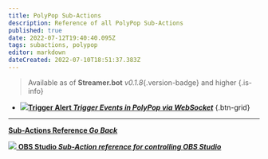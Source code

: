 ```yaml
---
title: PolyPop Sub-Actions
description: Reference of all PolyPop Sub-Actions
published: true
date: 2022-07-12T19:40:40.095Z
tags: subactions, polypop
editor: markdown
dateCreated: 2022-07-10T18:51:37.383Z
---
```


> Available as of **Streamer.bot** *v0.1.8*{.version-badge} and higher
{.is-info}

* [<img src="https://streamer.bot/img/integrations/polypop.png"/>**Trigger Alert *Trigger Events in PolyPop via WebSocket***](/en/Sub-Actions/PolyPop/Trigger-Alert)
{.btn-grid}


---

<section class="btn-grid my-5">

  [<i class="mdi mdi-chevron-left"></i>**Sub-Actions Reference *Go Back***](/en/Sub-Actions)

  [<img src="https://streamer.bot/img/integrations/obs.svg"/> **OBS Studio *Sub-Action reference for controlling OBS Studio***](/en/Sub-Actions/OBS)

</section>